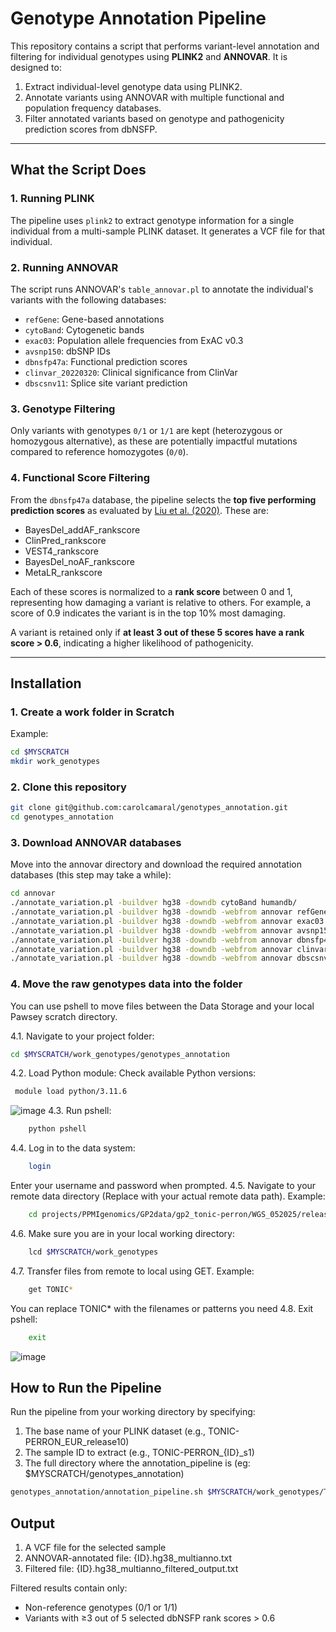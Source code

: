 # Genotype Annotation Pipeline

This repository contains a script that performs variant-level annotation and filtering for individual genotypes using **PLINK2** and **ANNOVAR**. It is designed to:

1. Extract individual-level genotype data using PLINK2.
2. Annotate variants using ANNOVAR with multiple functional and population frequency databases.
3. Filter annotated variants based on genotype and pathogenicity prediction scores from dbNSFP.

---

## What the Script Does

### 1. **Running PLINK**
The pipeline uses `plink2` to extract genotype information for a single individual from a multi-sample PLINK dataset. It generates a VCF file for that individual.

### 2. **Running ANNOVAR**
The script runs ANNOVAR's `table_annovar.pl` to annotate the individual's variants with the following databases:

- `refGene`: Gene-based annotations
- `cytoBand`: Cytogenetic bands
- `exac03`: Population allele frequencies from ExAC v0.3
- `avsnp150`: dbSNP IDs
- `dbnsfp47a`: Functional prediction scores
- `clinvar_20220320`: Clinical significance from ClinVar
- `dbscsnv11`: Splice site variant prediction

### 3. **Genotype Filtering**
Only variants with genotypes `0/1` or `1/1` are kept (heterozygous or homozygous alternative), as these are potentially impactful mutations compared to reference homozygotes (`0/0`).

### 4. **Functional Score Filtering**
From the `dbnsfp47a` database, the pipeline selects the **top five performing prediction scores** as evaluated by [Liu et al. (2020)](https://genomemedicine.biomedcentral.com/articles/10.1186/s13073-020-00803-9). These are:

- BayesDel_addAF_rankscore
- ClinPred_rankscore
- VEST4_rankscore
- BayesDel_noAF_rankscore
- MetaLR_rankscore

Each of these scores is normalized to a **rank score** between 0 and 1, representing how damaging a variant is relative to others. For example, a score of 0.9 indicates the variant is in the top 10% most damaging.

A variant is retained only if **at least 3 out of these 5 scores have a rank score > 0.6**, indicating a higher likelihood of pathogenicity.

---

## Installation

### 1. Create a work folder in Scratch
Example:
```bash
cd $MYSCRATCH
mkdir work_genotypes
````

### 2. Clone this repository

```bash
git clone git@github.com:carolcamaral/genotypes_annotation.git
cd genotypes_annotation
````

### 3. Download ANNOVAR databases
Move into the annovar directory and download the required annotation databases (this step may take a while):
```bash
cd annovar
./annotate_variation.pl -buildver hg38 -downdb cytoBand humandb/
./annotate_variation.pl -buildver hg38 -downdb -webfrom annovar refGene humandb/
./annotate_variation.pl -buildver hg38 -downdb -webfrom annovar exac03 humandb/
./annotate_variation.pl -buildver hg38 -downdb -webfrom annovar avsnp150 humandb/
./annotate_variation.pl -buildver hg38 -downdb -webfrom annovar dbnsfp47a humandb/
./annotate_variation.pl -buildver hg38 -downdb -webfrom annovar clinvar_20220320 humandb/
./annotate_variation.pl -buildver hg38 -downdb -webfrom annovar dbscsnv11 humandb/
````

### 4. Move the raw genotypes data into the folder
You can use pshell to move files between the Data Storage and your local Pawsey scratch directory.

   4.1. Navigate to your project folder:
   ```bash
   cd $MYSCRATCH/work_genotypes/genotypes_annotation
   ````
   4.2. Load Python module:
   Check available Python versions:
   ```bash
    module load python/3.11.6
   ````
   ![image](https://github.com/user-attachments/assets/c10f996d-4ed5-489a-8028-a72513199025)
   4.3. Run pshell:
   ```bash
       python pshell 
   ````
   4.4. Log in to the data system:
   ```bash
       login 
   ````
   Enter your username and password when prompted.
   4.5. Navigate to your remote data directory (Replace with your actual remote data path). Example:
   ```bash
       cd projects/PPMIgenomics/GP2data/gp2_tonic-perron/WGS_052025/release10/raw-genotypes/EUR/
   ````
   4.6. Make sure you are in your local working directory:
   ```bash
       lcd $MYSCRATCH/work_genotypes
   ````
   4.7. Transfer files from remote to local using GET. Example:
   ```bash
       get TONIC*
   ````
   You can replace TONIC* with the filenames or patterns you need
   4.8. Exit pshell:
   ```bash
       exit
   ````
   ![image](https://github.com/user-attachments/assets/017ff839-5f2b-48b0-b919-4b12f578ad7f)


## How to Run the Pipeline
Run the pipeline from your working directory by specifying:
1. The base name of your PLINK dataset (e.g., TONIC-PERRON_EUR_release10)
2. The sample ID to extract (e.g., TONIC-PERRON_{ID}_s1)
3. The full directory where the annotation_pipeline is (eg: $MYSCRATCH/genotypes_annotation)

```bash
genotypes_annotation/annotation_pipeline.sh $MYSCRATCH/work_genotypes/TONIC-PERRON_EUR_release10 TONIC-PERRON_{ID}_s1 $MYSCRATCH/genotypes_annotation
````

## Output
1. A VCF file for the selected sample
2. ANNOVAR-annotated file: {ID}.hg38_multianno.txt
3. Filtered file: {ID}.hg38_multianno_filtered_output.txt

Filtered results contain only:
- Non-reference genotypes (0/1 or 1/1)
- Variants with ≥3 out of 5 selected dbNSFP rank scores > 0.6
